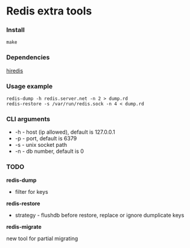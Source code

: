 Redis extra tools
=================

### Install
```
make
```

### Dependencies
[hiredis](https://github.com/redis/hiredis)

### Usage example

```
redis-dump -h redis.server.net -n 2 > dump.rd
redis-restore -s /var/run/redis.sock -n 4 < dump.rd
```

### CLI arguments
+ -h - host (ip allowed), default is 127.0.0.1
+ -p - port, default is 6379
+ -s - unix socket path
+ -n - db number, default is 0

### TODO
**redis-dump**

+ filter for keys

**redis-restore**

+ strategy - flushdb before restore, replace or ignore dumplicate keys

**redis-migrate**

new tool for partial migrating
